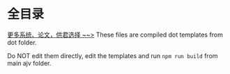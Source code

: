 # 全目录

[更多系统、论文，供君选择 ~~>](https://www.yuque.com/wisebit/blog)
These files are compiled dot templates from dot folder.

Do NOT edit them directly, edit the templates and run `npm run build` from main ajv folder.
